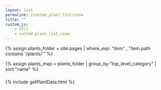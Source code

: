 ```yaml
---
layout: list                                                            
permalink: /custom_plant_list/view
title: ""
custom_js:
    - util 
    - custom_plant_list_view
---
```

{% assign plants_folder = site.pages | where_exp: "item" , "item.path contains '/plants/'" %}

{% assign plants_map = plants_folder | group_by:"top_level_category" | sort:"name" %}

<h3 id="plant_list_title"></h3> 

<!-- plant list html will be rendered in javascript -->
<div id="custom_plant_list">
</div>

<!-- populate plant_data var -->
{% include getPlantData.html %}

